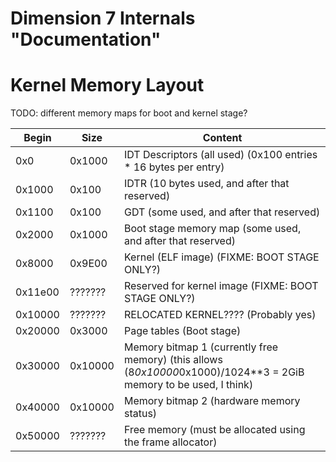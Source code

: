 Dimension 7 Internals "Documentation"
=====================================

Kernel Memory Layout
====================

TODO: different memory maps for boot and kernel stage?

Begin  | Size  | Content
-------|-------|--------
0x0    |0x1000 | IDT Descriptors (all used) (0x100 entries * 16 bytes per entry)
0x1000 |0x100  | IDTR (10 bytes used, and after that reserved)
0x1100 |0x100  | GDT (some used, and after that reserved)
0x2000 |0x1000 | Boot stage memory map (some used, and after that reserved)
0x8000 |0x9E00 | Kernel (ELF image) (FIXME: BOOT STAGE ONLY?)
0x11e00|???????| Reserved for kernel image (FIXME: BOOT STAGE ONLY?)
0x10000|???????| RELOCATED KERNEL???? (Probably yes)
0x20000|0x3000 | Page tables (Boot stage)
0x30000|0x10000| Memory bitmap 1 (currently free memory) (this allows (8*0x10000*0x1000)/1024**3 = 2GiB memory to be used, I think)
0x40000|0x10000| Memory bitmap 2 (hardware memory status)
0x50000|???????| Free memory (must be allocated using the frame allocator)

